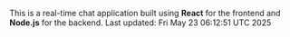 This is a real-time chat application built using **React** for the frontend and **Node.js** for the backend.
Last updated: Fri May 23 06:12:51 UTC 2025

